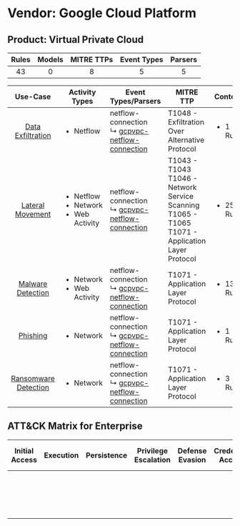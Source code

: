 Vendor: Google Cloud Platform
=============================
Product: Virtual Private Cloud
------------------------------
| Rules | Models | MITRE TTPs | Event Types | Parsers |
|:-----:|:------:|:----------:|:-----------:|:-------:|
|  43   |   0    |     8      |      5      |    5    |

|                              Use-Case                               | Activity Types                                                 | Event Types/Parsers                                                                                              | MITRE TTP                                                                                                    | Content                    |
|:-------------------------------------------------------------------:| -------------------------------------------------------------- | ---------------------------------------------------------------------------------------------------------------- | ------------------------------------------------------------------------------------------------------------ | -------------------------- |
|    [Data Exfiltration](../UseCases/usecase_data_exfiltration.md)    | <ul><li>Netflow</li></ul>                                      |  netflow-connection<br> ↳ [gcpvpc-netflow-connection](../Parsers/parserContent_gcpvpc-netflow-connection.md)<br> | T1048 - Exfiltration Over Alternative Protocol<br>                                                           | <ul><li>1 Rules</li></ul>  |
|     [Lateral Movement](../UseCases/usecase_lateral_movement.md)     | <ul><li>Netflow</li><li>Network</li><li>Web Activity</li></ul> |  netflow-connection<br> ↳ [gcpvpc-netflow-connection](../Parsers/parserContent_gcpvpc-netflow-connection.md)<br> | T1043 - T1043<br>T1046 - Network Service Scanning<br>T1065 - T1065<br>T1071 - Application Layer Protocol<br> | <ul><li>25 Rules</li></ul> |
|    [Malware Detection](../UseCases/usecase_malware_detection.md)    | <ul><li>Network</li><li>Web Activity</li></ul>                 |  netflow-connection<br> ↳ [gcpvpc-netflow-connection](../Parsers/parserContent_gcpvpc-netflow-connection.md)<br> | T1071 - Application Layer Protocol<br>                                                                       | <ul><li>13 Rules</li></ul> |
|             [Phishing](../UseCases/usecase_phishing.md)             | <ul><li>Network</li></ul>                                      |  netflow-connection<br> ↳ [gcpvpc-netflow-connection](../Parsers/parserContent_gcpvpc-netflow-connection.md)<br> | T1071 - Application Layer Protocol<br>                                                                       | <ul><li>1 Rules</li></ul>  |
| [Ransomware Detection](../UseCases/usecase_ransomware_detection.md) | <ul><li>Network</li></ul>                                      |  netflow-connection<br> ↳ [gcpvpc-netflow-connection](../Parsers/parserContent_gcpvpc-netflow-connection.md)<br> | T1071 - Application Layer Protocol<br>                                                                       | <ul><li>3 Rules</li></ul>  |

ATT&CK Matrix for Enterprise
----------------------------
| Initial Access | Execution | Persistence | Privilege Escalation | Defense Evasion | Credential Access | Discovery                                                                     | Lateral Movement | Collection | Command and Control                                                             | Exfiltration                                                                                | Impact |
| -------------- | --------- | ----------- | -------------------- | --------------- | ----------------- | ----------------------------------------------------------------------------- | ---------------- | ---------- | ------------------------------------------------------------------------------- | ------------------------------------------------------------------------------------------- | ------ |
|                |           |             |                      |                 |                   | [Network Service Scanning](https://attack.mitre.org/techniques/T1046)<br><br> |                  |            | [Application Layer Protocol](https://attack.mitre.org/techniques/T1071)<br><br> | [Exfiltration Over Alternative Protocol](https://attack.mitre.org/techniques/T1048)<br><br> |        |